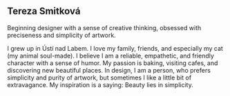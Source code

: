 
## Tereza Smitková

Beginning designer with a sense of creative thinking, obsessed with preciseness and simplicity of artwork. 

I grew up in Ústí nad Labem. I love my family, friends, and especially my cat (my animal soul-made). I believe I am a reliable, empathetic, and friendly character with a sense of humor. My passion is baking, visiting cafes, and discovering new beautiful places. In design, I am a person, who prefers simplicity and purity of artwork, but sometimes I like a little bit of extravagance. My inspiration is a saying: Beauty lies in simplicity. 
